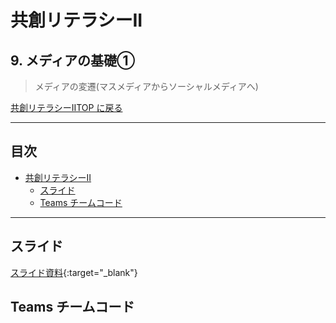# 共創リテラシーII

## 9. メディアの基礎①<!-- omit in toc -->
> メディアの変遷(マスメディアからソーシャルメディアへ)

[共創リテラシーIITOP に戻る](./index.md)

---
## 目次<!-- omit in toc -->
- [共創リテラシーII](#共創リテラシーii)
  - [スライド](#スライド)
  - [Teams チームコード](#teams-チームコード)


---

## スライド

[スライド資料](./ccl2_09slide.pdf){:target="_blank"}

## Teams チームコード
